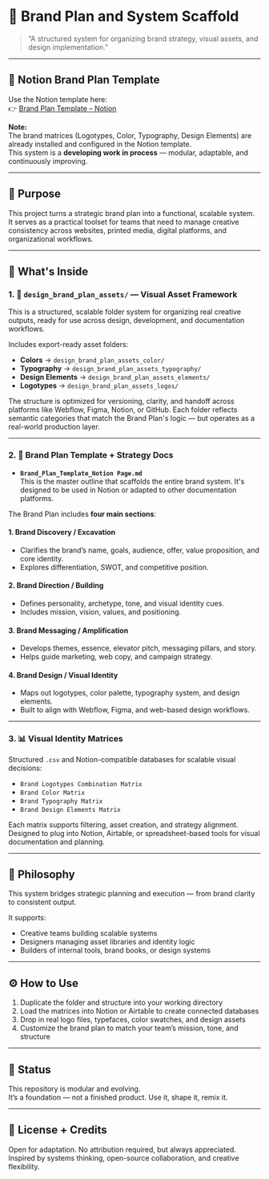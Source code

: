# 🧱 Brand Plan and System Scaffold

> “A structured system for organizing brand strategy, visual assets, and design implementation.”

---

## 🔗 Notion Brand Plan Template

Use the Notion template here:  
👉 [Brand Plan Template – Notion](https://creativeprojects.notion.site/Brand-Plan-Template-20dd36b0a4848027bc6eefd685f8dcbd)

**Note:**  
The brand matrices (Logotypes, Color, Typography, Design Elements) are already installed and configured in the Notion template.  
This system is a **developing work in process** — modular, adaptable, and continuously improving.

---

## 🎯 Purpose

This project turns a strategic brand plan into a functional, scalable system.  
It serves as a practical toolset for teams that need to manage creative consistency across websites, printed media, digital platforms, and organizational workflows.

---

## 🧰 What's Inside

### 1. 📁 `design_brand_plan_assets/` — Visual Asset Framework

This is a structured, scalable folder system for organizing real creative outputs, ready for use across design, development, and documentation workflows.

Includes export-ready asset folders:

- **Colors** → `design_brand_plan_assets_color/`
- **Typography** → `design_brand_plan_assets_typography/`
- **Design Elements** → `design_brand_plan_assets_elements/`
- **Logotypes** → `design_brand_plan_assets_logos/`

The structure is optimized for versioning, clarity, and handoff across platforms like Webflow, Figma, Notion, or GitHub. Each folder reflects semantic categories that match the Brand Plan's logic — but operates as a real-world production layer.

---

### 2. 📐 Brand Plan Template + Strategy Docs

- **`Brand_Plan_Template_Notion Page.md`**  
  This is the master outline that scaffolds the entire brand system. It's designed to be used in Notion or adapted to other documentation platforms.

The Brand Plan includes **four main sections**:

#### 1. Brand Discovery / Excavation
- Clarifies the brand’s name, goals, audience, offer, value proposition, and core identity.
- Explores differentiation, SWOT, and competitive position.

#### 2. Brand Direction / Building
- Defines personality, archetype, tone, and visual identity cues.
- Includes mission, vision, values, and positioning.

#### 3. Brand Messaging / Amplification
- Develops themes, essence, elevator pitch, messaging pillars, and story.
- Helps guide marketing, web copy, and campaign strategy.

#### 4. Brand Design / Visual Identity
- Maps out logotypes, color palette, typography system, and design elements.
- Built to align with Webflow, Figma, and web-based design workflows.

---

### 3. 📊 Visual Identity Matrices

Structured `.csv` and Notion-compatible databases for scalable visual decisions:

- `Brand Logotypes Combination Matrix`
- `Brand Color Matrix`
- `Brand Typography Matrix`
- `Brand Design Elements Matrix`

Each matrix supports filtering, asset creation, and strategy alignment. Designed to plug into Notion, Airtable, or spreadsheet-based tools for visual documentation and planning.

---

## 🧭 Philosophy

This system bridges strategic planning and execution — from brand clarity to consistent output.

It supports:
- Creative teams building scalable systems
- Designers managing asset libraries and identity logic
- Builders of internal tools, brand books, or design systems

---

## ⚙️ How to Use

1. Duplicate the folder and structure into your working directory  
2. Load the matrices into Notion or Airtable to create connected databases  
3. Drop in real logo files, typefaces, color swatches, and design assets  
4. Customize the brand plan to match your team’s mission, tone, and structure  

---

## 🧪 Status

This repository is modular and evolving.  
It’s a foundation — not a finished product. Use it, shape it, remix it.

---

## 🪪 License + Credits

Open for adaptation. No attribution required, but always appreciated.  
Inspired by systems thinking, open-source collaboration, and creative flexibility.
